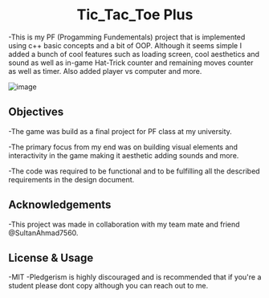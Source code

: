 <h1 align="center">Tic_Tac_Toe Plus</h1>

-This is my PF (Progamming Fundementals) project that is implemented using c++ basic concepts and a bit of OOP. Although it seems simple I added a bunch of cool features such as loading screen, cool aesthetics and sound as well as in-game Hat-Trick counter and remaining moves counter as well as timer. Also added player vs computer and more.

![image](https://user-images.githubusercontent.com/71124592/211892312-304065e4-4d2b-448d-8040-30515f80db57.png)

<h2 align= "left">Objectives</h2>

-The game was build as a final project for PF class at my university.

-The primary focus from my end was on building visual elements and interactivity in the game making it aesthetic adding sounds and more.

-The code was required to be functional and to be fulfilling all the described requirements in the design document.

<h2 align= "left">Acknowledgements</h2>

-This project was made in collaboration with my team mate and friend @SultanAhmad7560.

<h2 align= "left">License & Usage</h2>
-MIT
-Pledgerism is highly discouraged and is recommended that if you're a student please dont copy although you can reach out to me.
